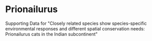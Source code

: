 # Prionailurus
Supporting Data for "Closely related species show species-specific environmental responses and different spatial conservation needs: Prionailurus cats in the Indian subcontinent"
